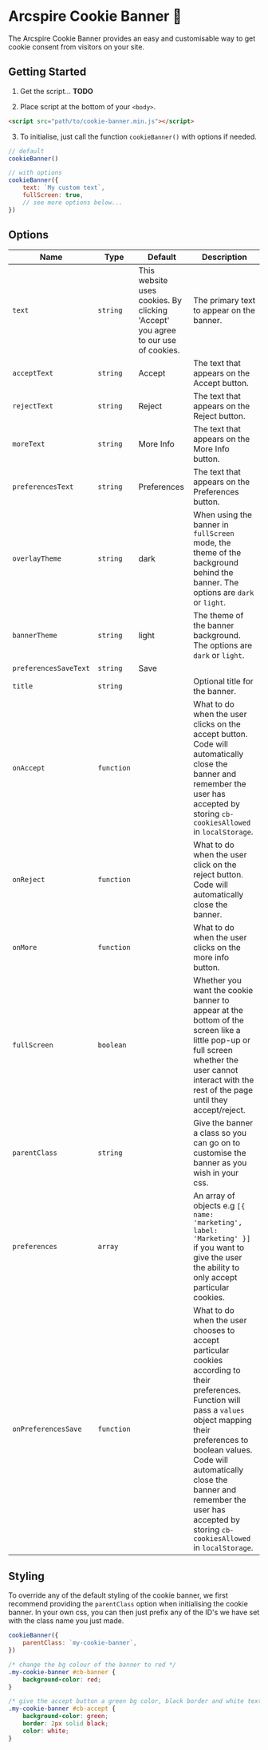 # Arcspire Cookie Banner 🍪

The Arcspire Cookie Banner provides an easy and customisable way to get cookie consent from visitors on your site.

## Getting Started

1. Get the script... **TODO**

2. Place script at the bottom of your `<body>`.

```html
<script src="path/to/cookie-banner.min.js"></script>
```

3. To initialise, just call the function `cookieBanner()` with options if needed.

```js
// default
cookieBanner()
```

```js
// with options
cookieBanner({
    text: `My custom text`,
    fullScreen: true,
    // see more options below...
})
```

## Options

| Name                  | Type       | Default                                                                          | Description                                                                                                                                                                                                                                                                                                   |
| --------------------- | ---------- | -------------------------------------------------------------------------------- | ------------------------------------------------------------------------------------------------------------------------------------------------------------------------------------------------------------------------------------------------------------------------------------------------------------- |
| `text`                | `string`   | This website uses cookies. By clicking 'Accept' you agree to our use of cookies. | The primary text to appear on the banner.                                                                                                                                                                                                                                                                     |
| `acceptText`          | `string`   | Accept                                                                           | The text that appears on the Accept button.                                                                                                                                                                                                                                                                   |
| `rejectText`          | `string`   | Reject                                                                           | The text that appears on the Reject button.                                                                                                                                                                                                                                                                   |
| `moreText`            | `string`   | More Info                                                                        | The text that appears on the More Info button.                                                                                                                                                                                                                                                                |
| `preferencesText`     | `string`   | Preferences                                                                      | The text that appears on the Preferences button.                                                                                                                                                                                                                                                              |
| `overlayTheme`        | `string`   | dark                                                                             | When using the banner in `fullScreen` mode, the theme of the background behind the banner. The options are `dark` or `light`.                                                                                                                                                                                 |
| `bannerTheme`         | `string`   | light                                                                            | The theme of the banner background. The options are `dark` or `light`.                                                                                                                                                                                                                                        |
| `preferencesSaveText` | `string`   | Save                                                                             |                                                                                                                                                                                                                                                                                                               |
| `title`               | `string`   |                                                                                  | Optional title for the banner.                                                                                                                                                                                                                                                                                |
| `onAccept`            | `function` |                                                                                  | What to do when the user clicks on the accept button. Code will automatically close the banner and remember the user has accepted by storing `cb-cookiesAllowed` in `localStorage`.                                                                                                                           |
| `onReject`            | `function` |                                                                                  | What to do when the user click on the reject button. Code will automatically close the banner.                                                                                                                                                                                                                |
| `onMore`              | `function` |                                                                                  | What to do when the user clicks on the more info button.                                                                                                                                                                                                                                                      |
| `fullScreen`          | `boolean`  |                                                                                  | Whether you want the cookie banner to appear at the bottom of the screen like a little pop-up or full screen whether the user cannot interact with the rest of the page until they accept/reject.                                                                                                             |
| `parentClass`         | `string`   |                                                                                  | Give the banner a class so you can go on to customise the banner as you wish in your css.                                                                                                                                                                                                                     |
| `preferences`         | `array`    |                                                                                  | An array of objects e.g `[{ name: 'marketing', label: 'Marketing' }]` if you want to give the user the ability to only accept particular cookies.                                                                                                                                                             |
| `onPreferencesSave`   | `function` |                                                                                  | What to do when the user chooses to accept particular cookies according to their preferences. Function will pass a `values` object mapping their preferences to boolean values. Code will automatically close the banner and remember the user has accepted by storing `cb-cookiesAllowed` in `localStorage`. |

## Styling

To override any of the default styling of the cookie banner, we first recommend providing the `parentClass` option when initialising the cookie banner. In your own css, you can then just prefix any of the ID's we have set with the class name you just made.

```js
cookieBanner({
    parentClass: `my-cookie-banner`,
})
```

```css
/* change the bg colour of the banner to red */
.my-cookie-banner #cb-banner {
    background-color: red;
}

/* give the accept button a green bg color, black border and white text */
.my-cookie-banner #cb-accept {
    background-color: green;
    border: 2px solid black;
    color: white;
}
```
